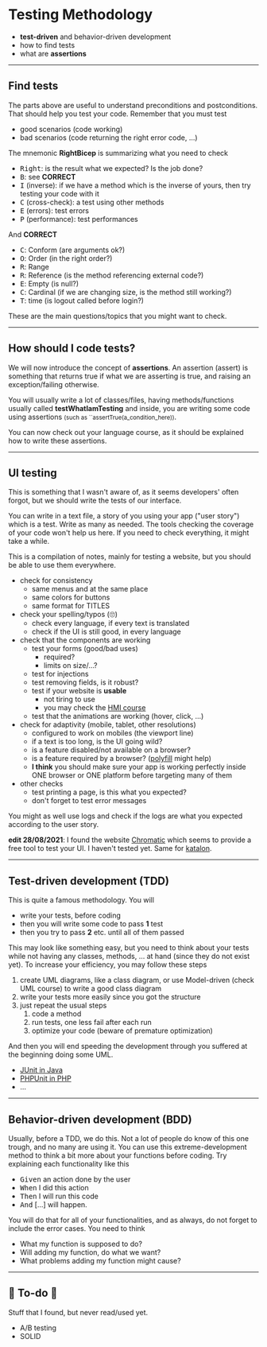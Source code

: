 # Testing Methodology

* **test-driven** and behavior-driven development
* how to find tests
* what are **assertions**

<hr class="sr">

## Find tests

The parts above are useful to understand preconditions and postconditions. That should help you test your code. Remember that you must test

* good scenarios (code working)
* bad scenarios (code returning the right error code, ...)

The mnemonic **RightBicep** is summarizing what you need to check

* <kbd>Right</kbd>: is the result what we expected? Is the job done?
* <kbd>B</kbd>: see **CORRECT**
* <kbd>I</kbd> (inverse): if we have a method which is the inverse of yours, then try testing your code with it
* <kbd>C</kbd> (cross-check): a test using other methods
* <kbd>E</kbd> (errors): test errors
* <kbd>P</kbd> (performance): test performances

And **CORRECT**

* <kbd>C</kbd>: Conform (are arguments ok?)
* <kbd>O</kbd>: Order (in the right order?)
* <kbd>R</kbd>: Range
* <kbd>R</kbd>: Reference (is the method referencing external code?)
* <kbd>E</kbd>: Empty (is null?)
* <kbd>C</kbd>: Cardinal (if we are changing size, is the method still working?)
* <kbd>T</kbd>: time (is logout called before login?)

These are the main questions/topics that you might want to check.

<hr class="sl">

## How should I code tests?

We will now introduce the concept of **assertions**. An assertion (assert) is something that returns true if what we are asserting is true, and raising an exception/failing otherwise.

You will usually write a lot of classes/files, having methods/functions usually called **testWhatIamTesting** and inside, you are writing some code using assertions <small>(such as ``assertTrue(a_condition_here))</small>.

You can now check out your language course, as it should be explained how to write these assertions.

<hr class="sr">

## UI testing

This is something that I wasn't aware of, as it seems developers' often forgot, but we should write the tests of our interface.

You can write in a text file, a story of you using your app ("user story") which is a test. Write as many as needed. The tools checking the coverage of your code won't help us here. If you need to check everything, it might take a while.

This is a compilation of notes, mainly for testing a website, but you should be able to use them everywhere.

* check for consistency
    * same menus and at the same place
    * same colors for buttons
    * same format for TITLES
* check your spelling/typos (🙄)
    * check every language, if every text is translated
    * check if the UI is still good, in every language
* check that the components are working
    * test your forms (good/bad uses)
        * required?
        * limits on size/...?
    * test for injections
    * test removing fields, is it robust?
    * test if your website is **usable**
        * not tiring to use
        * you may check the [HMI course](../../../_it/project/hmi/index.md)
    * test that the animations are working (hover, click, ...)
* check for adaptivity (mobile, tablet, other resolutions)
    * configured to work on mobiles (the viewport line)
    * if a text is too long, is the UI going wild?
    * is a feature disabled/not available on a browser?
    * is a feature required by a browser? ([polyfill](https://polyfill.io/v3/) might help)
    * **I think** you should make sure your app is working perfectly inside ONE browser or ONE platform before targeting many of them
* other checks
    * test printing a page, is this what you expected?
    * don't forget to test error messages

You might as well use logs and check if the logs are what you expected according to the user story.

**edit 28/08/2021**: I found the website [Chromatic](https://www.chromatic.com/) which seems to provide a free tool to test your UI. I haven't tested yet. Same for [katalon](https://www.katalon.com/).

<hr class="sl">

## Test-driven development (TDD)

This is quite a famous methodology. You will

* write your tests, before coding
* then you will write some code to pass **1** test
* then you try to pass **2** etc. until all of them passed

This may look like something easy, but you need to think about your tests while not having any classes, methods, ... at hand (since they do not exist yet). To increase your efficiency, you may follow these steps

1. create UML diagrams, like a class diagram, or use Model-driven (check UML course) to write a good class diagram
2. write your tests more easily since you got the structure
3. just repeat the usual steps
    1. code a method
    2. run tests, one less fail after each run
    3. optimize your code (beware of premature optimization)

And then you will end speeding the development through you suffered at the beginning doing some UML.

* [JUnit in Java](../../../_kmp/_archives/info/programming/java/index.md#tests-with-junit)
* [PHPUnit in PHP](../../info/php/index.md#tests-with-phpunit)
* ...

<hr class="sr">

## Behavior-driven development (BDD)

Usually, before a TDD, we do this. Not a lot of people do know of this one trough, and no many are using it. You can use this extreme-development method to think a bit more about your functions before coding. Try explaining each functionality like this

* <kbd>Given</kbd> an action done by the user
* <kbd>When</kbd> I did this action
* <kbd>Then</kbd> I will run this code
* <kbd>And</kbd> [...] will happen.

You will do that for all of your functionalities, and as always, do not forget to include the error cases. You need to think

* What my function is supposed to do?
* Will adding my function, do what we want?
* What problems adding my function might cause?

<hr class="sep-both">

## 👻 To-do 👻

Stuff that I found, but never read/used yet.

<div class="row row-cols-md-2"><div>

* A/B testing
* SOLID
</div><div>


</div></div>